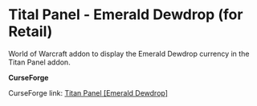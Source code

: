 # Tital Panel - Emerald Dewdrop (for Retail)

World of Warcraft addon to display the Emerald Dewdrop currency in the Titan Panel addon.

**CurseForge**

CurseForge link: [Titan Panel [Emerald Dewdrop]](https://www.curseforge.com/wow/addons/titan-panel-emerald-dewdrop)